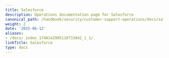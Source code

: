 ```yaml
---
title: Salesforce
description: Operations documentation page for Salesforce
canonical_path: /handbook/security/customer-support-operations/docs/salesforce/
weight: 2
date: '2025-06-12'
aliases:
- /docs/_index_1748142995118733942_1_1/
linkTitle: Salesforce
type: docs
---
```


